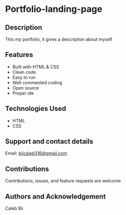# Portfolio-landing-page

## Description
This my portfolio, it gives a description about myself

## Features
* Built with HTML & CSS
* Clean code
* Easy to run
* Well commented coding
* Open source
* Proper ide

## Technologies Used
* HTML
* CSS

## Support and contact details
Email: biicaleb316@gmail.com
## Contributions
Contributions, issues, and feature requests are welcome
## Authors and Acknowledgement
Caleb Bii
